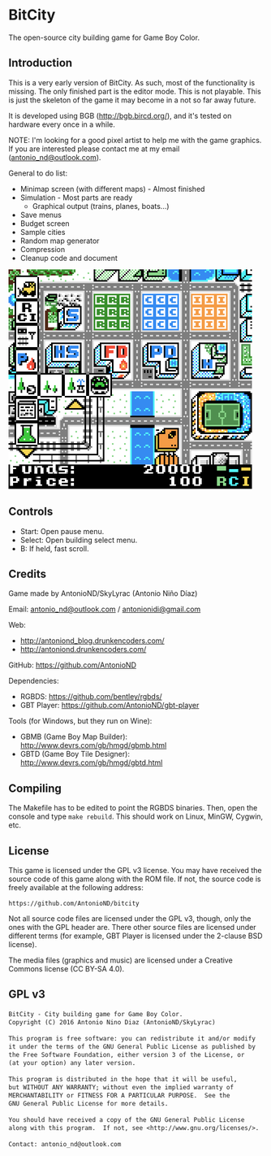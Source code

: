 BitCity
=======

The open-source city building game for Game Boy Color.

Introduction
------------

This is a very early version of BitCity. As such, most of the functionality is
missing. The only finished part is the editor mode. This is not playable. This
is just the skeleton of the game it may become in a not so far away future.

It is developed using BGB (http://bgb.bircd.org/), and it's tested on hardware
every once in a while.

NOTE: I'm looking for a good pixel artist to help me with the game graphics. If
you are interested please contact me at my email (antonio_nd@outlook.com).

General to do list:
- Minimap screen (with different maps) - Almost finished
- Simulation - Most parts are ready
  - Graphical output (trains, planes, boats...)
- Save menus
- Budget screen
- Sample cities
- Random map generator
- Compression
- Cleanup code and document

![](screenshot.png)

Controls
--------

- Start: Open pause menu.
- Select: Open building select menu.
- B: If held, fast scroll.

Credits
-------

Game made by AntonioND/SkyLyrac (Antonio Niño Díaz)

Email: antonio_nd@outlook.com / antonionidi@gmail.com

Web:
- http://antoniond_blog.drunkencoders.com/
- http://antoniond.drunkencoders.com/

GitHub: https://github.com/AntonioND

Dependencies:
- RGBDS: https://github.com/bentley/rgbds/
- GBT Player: https://github.com/AntonioND/gbt-player

Tools (for Windows, but they run on Wine):
- GBMB (Game Boy Map Builder): http://www.devrs.com/gb/hmgd/gbmb.html
- GBTD (Game Boy Tile Designer): http://www.devrs.com/gb/hmgd/gbtd.html

Compiling
---------

The Makefile has to be edited to point the RGBDS binaries. Then, open the
console and type `make rebuild`. This should work on Linux, MinGW, Cygwin, etc.

License
-------

This game is licensed under the GPL v3 license. You may have received the source
code of this game along with the ROM file. If not, the source code is freely 
available at the following address:

    https://github.com/AntonioND/bitcity

Not all source code files are licensed under the GPL v3, though, only the ones
with the GPL header are. There other source files are licensed under different
terms (for example, GBT Player is licensed under the 2-clause BSD license).

The media files (graphics and music) are licensed under a Creative Commons
license (CC BY-SA 4.0).

GPL v3
------

    BitCity - City building game for Game Boy Color.
    Copyright (C) 2016 Antonio Nino Diaz (AntonioND/SkyLyrac)

    This program is free software: you can redistribute it and/or modify
    it under the terms of the GNU General Public License as published by
    the Free Software Foundation, either version 3 of the License, or
    (at your option) any later version.

    This program is distributed in the hope that it will be useful,
    but WITHOUT ANY WARRANTY; without even the implied warranty of
    MERCHANTABILITY or FITNESS FOR A PARTICULAR PURPOSE.  See the
    GNU General Public License for more details.

    You should have received a copy of the GNU General Public License
    along with this program.  If not, see <http://www.gnu.org/licenses/>.

    Contact: antonio_nd@outlook.com

